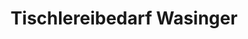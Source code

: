 ---
title: "Tischlereibedarf Wasinger"
url: /kematen-an-der-ybbs/tischlereibedarf-wasinger/
shop: Baumarkt
---